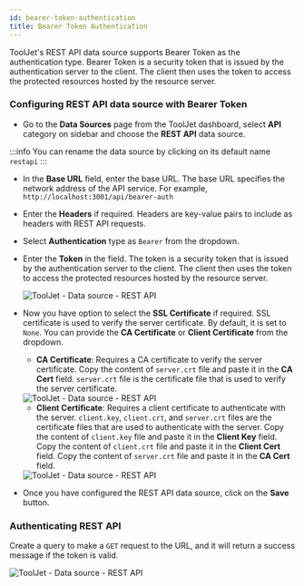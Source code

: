 ```yaml
---
id: bearer-token-authentication
title: Bearer Token Authentication
---
```


ToolJet's REST API data source supports Bearer Token as the authentication type. Bearer Token is a security token that is issued by the authentication server to the client. The client then uses the token to access the protected resources hosted by the resource server.

### Configuring REST API data source with Bearer Token

-  Go to the **Data Sources** page from the ToolJet dashboard, select **API** category on sidebar and choose the **REST API** data source.

  :::info
  You can rename the data source by clicking on its default name `restapi`
  :::

- In the **Base URL** field, enter the base URL. The base URL specifies the network address of the API service. For example, `http://localhost:3001/api/bearer-auth`
- Enter the **Headers** if required. Headers are key-value pairs to include as headers with REST API requests.
- Select **Authentication** type as `Bearer` from the dropdown.
- Enter the **Token** in the field. The token is a security token that is issued by the authentication server to the client. The client then uses the token to access the protected resources hosted by the resource server.
  <div style={{textAlign: 'center'}}>

  <img className="screenshot-full" src="/img/datasource-reference/rest-api/none.png" alt="ToolJet - Data source - REST API" />

  </div>

- Now you have option to select the **SSL Certificate** if required. SSL certificate is used to verify the server certificate. By default, it is set to `None`. You can provide the **CA Certificate** or **Client Certificate** from the dropdown.
  - **CA Certificate**: Requires a CA certificate to verify the server certificate. Copy the content of `server.crt` file and paste it in the **CA Cert** field. `server.crt` file is the certificate file that is used to verify the server certificate.
  
  <div style={{textAlign: 'center'}}>

  <img className="screenshot-full" src="/img/datasource-reference/rest-api/cacert.png" alt="ToolJet - Data source - REST API" />

  </div>

  - **Client Certificate**: Requires a client certificate to authenticate with the server. `client.key`, `client.crt`, and `server.crt` files are the certificate files that are used to authenticate with the server. Copy the content of `client.key` file and paste it in the **Client Key** field. Copy the content of `client.crt` file and paste it in the **Client Cert** field. Copy the content of `server.crt` file and paste it in the **CA Cert** field.
  
  <div style={{textAlign: 'center'}}>

  <img className="screenshot-full" src="/img/datasource-reference/rest-api/clientcert.png" alt="ToolJet - Data source - REST API" />

  </div>

- Once you have configured the REST API data source, click on the **Save** button.

### Authenticating REST API

Create a query to make a `GET` request to the URL, and it will return a success message if the token is valid.

<div style={{textAlign: 'center'}}>

<img className="screenshot-full" src="/img/datasource-reference/rest-api/bearersuccess.png" alt="ToolJet - Data source - REST API" />

</div>